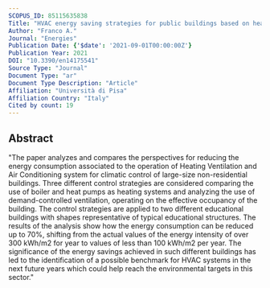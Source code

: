 ```yaml
---
SCOPUS_ID: 85115635838
Title: "HVAC energy saving strategies for public buildings based on heat pumps and demand controlled ventilation"
Author: "Franco A."
Journal: "Energies"
Publication Date: {'$date': '2021-09-01T00:00:00Z'}
Publication Year: 2021
DOI: "10.3390/en14175541"
Source Type: "Journal"
Document Type: "ar"
Document Type Description: "Article"
Affiliation: "Università di Pisa"
Affiliation Country: "Italy"
Cited by count: 19
---
```


## Abstract
"The paper analyzes and compares the perspectives for reducing the energy consumption associated to the operation of Heating Ventilation and Air Conditioning system for climatic control of large-size non-residential buildings. Three different control strategies are considered comparing the use of boiler and heat pumps as heating systems and analyzing the use of demand-controlled ventilation, operating on the effective occupancy of the building. The control strategies are applied to two different educational buildings with shapes representative of typical educational structures. The results of the analysis show how the energy consumption can be reduced up to 70%, shifting from the actual values of the energy intensity of over 300 kWh/m2 for year to values of less than 100 kWh/m2 per year. The significance of the energy savings achieved in such different buildings has led to the identification of a possible benchmark for HVAC systems in the next future years which could help reach the environmental targets in this sector."
